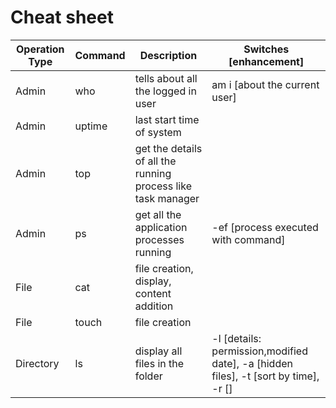 # Cheat sheet

Operation Type | Command | Description | Switches [enhancement]
--- | --- | --- | -
Admin | who | tells about all the logged in user | am i [about the current user]
Admin | uptime | last start time of system
Admin | top | get the details of all the running process like task manager
Admin | ps | get all the application processes running | -ef [process executed with command]
File | cat | file creation, display, content addition | 
File | touch | file creation
Directory | ls | display all files in the folder | -l [details: permission,modified date], -a [hidden files], -t [sort by time], -r []

